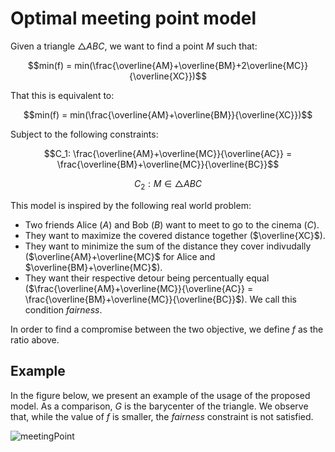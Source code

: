 # Optimal meeting point model

Given a triangle $△ABC$, we want to find a point $M$ such that:

$$min(f) = min(\frac{\overline{AM}+\overline{BM}+2\overline{MC}}{\overline{XC}})$$

That this is equivalent to:

$$min(f) = min(\frac{\overline{AM}+\overline{BM}}{\overline{XC}})$$

Subject to the following constraints:

$$C_1: \frac{\overline{AM}+\overline{MC}}{\overline{AC}} = \frac{\overline{BM}+\overline{MC}}{\overline{BC}}$$

$$C_2: M \in △ABC$$

This model is inspired by the following real world problem:

- Two friends Alice ($A$) and Bob ($B$) want to meet to go to the cinema ($C$).
- They want to maximize the covered distance together ($\overline{XC}$).
- They want to minimize the sum of the distance they cover indivudally ($\overline{AM}+\overline{MC}$ for Alice and $\overline{BM}+\overline{MC}$).
- They want their respective detour being percentually equal ($\frac{\overline{AM}+\overline{MC}}{\overline{AC}} = \frac{\overline{BM}+\overline{MC}}{\overline{BC}}$). We call this condition $\textit{fairness}$.

In order to find a compromise between the two objective, we define $f$ as the ratio above.

## Example

In the figure below, we present an example of the usage of the proposed model. As a comparison, $G$ is the barycenter of the triangle. We observe that, while the value of $f$ is smaller, the $\textit{fairness}$ constraint is not satisfied.

![meetingPoint](https://github.com/user-attachments/assets/c59dccf7-974e-49c3-9a30-8d4c3106a9fa)

